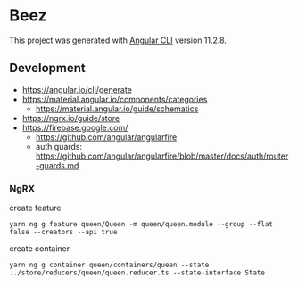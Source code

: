 # Beez

This project was generated with [Angular CLI](https://github.com/angular/angular-cli) version 11.2.8.

## Development 

 - https://angular.io/cli/generate
 - https://material.angular.io/components/categories
   - https://material.angular.io/guide/schematics
 - https://ngrx.io/guide/store
 - https://firebase.google.com/
   - https://github.com/angular/angularfire
   - auth guards: https://github.com/angular/angularfire/blob/master/docs/auth/router-guards.md

 
 ### NgRX
 create feature
 ```
 yarn ng g feature queen/Queen -m queen/queen.module --group --flat false --creators --api true
 ```

 create container
 ```
 yarn ng g container queen/containers/queen --state ../store/reducers/queen/queen.reducer.ts --state-interface State
 ```
